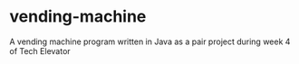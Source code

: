 # vending-machine
A vending machine program written in Java as a pair project during week 4 of Tech Elevator
